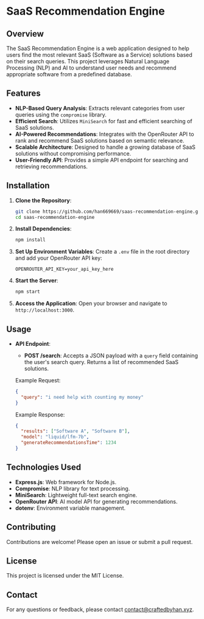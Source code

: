 # SaaS Recommendation Engine

## Overview

The SaaS Recommendation Engine is a web application designed to help users find the most relevant SaaS (Software as a Service) solutions based on their search queries. This project leverages Natural Language Processing (NLP) and AI to understand user needs and recommend appropriate software from a predefined database.

## Features

- **NLP-Based Query Analysis**: Extracts relevant categories from user queries using the `compromise` library.
- **Efficient Search**: Utilizes `MiniSearch` for fast and efficient searching of SaaS solutions.
- **AI-Powered Recommendations**: Integrates with the OpenRouter API to rank and recommend SaaS solutions based on semantic relevance.
- **Scalable Architecture**: Designed to handle a growing database of SaaS solutions without compromising performance.
- **User-Friendly API**: Provides a simple API endpoint for searching and retrieving recommendations.

## Installation

1. **Clone the Repository**:
   ```bash
   git clone https://github.com/han669669/saas-recommendation-engine.git
   cd saas-recommendation-engine
   ```

2. **Install Dependencies**:
   ```bash
   npm install
   ```

3. **Set Up Environment Variables**:
   Create a `.env` file in the root directory and add your OpenRouter API key:
   ```
   OPENROUTER_API_KEY=your_api_key_here
   ```

4. **Start the Server**:
   ```bash
   npm start
   ```

5. **Access the Application**:
   Open your browser and navigate to `http://localhost:3000`.

## Usage

- **API Endpoint**:
  - **POST /search**: Accepts a JSON payload with a `query` field containing the user's search query. Returns a list of recommended SaaS solutions.

  Example Request:
  ```json
  {
    "query": "i need help with counting my money"
  }
  ```

  Example Response:
  ```json
  {
    "results": ["Software A", "Software B"],
    "model": "liquid/lfm-7b",
    "generateRecommendationsTime": 1234
  }
  ```

## Technologies Used

- **Express.js**: Web framework for Node.js.
- **Compromise**: NLP library for text processing.
- **MiniSearch**: Lightweight full-text search engine.
- **OpenRouter API**: AI model API for generating recommendations.
- **dotenv**: Environment variable management.

## Contributing

Contributions are welcome! Please open an issue or submit a pull request.

## License

This project is licensed under the MIT License.

## Contact

For any questions or feedback, please contact [contact@craftedbyhan.xyz](mailto:contact@craftedbyhan.xyz).
